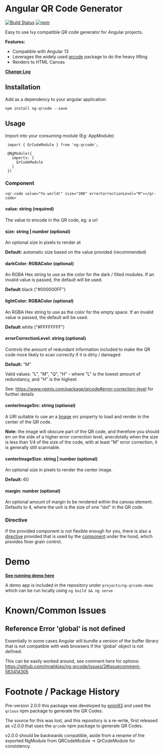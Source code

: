 # Angular QR Code Generator

[![Build Status](https://github.com/mnahkies/ng-qrcode/actions/workflows/ci.yml/badge.svg)](https://github.com/mnahkies/ng-qrcode/actions/workflows/ci.yml?query=branch%3Amaster)
[![npm](https://img.shields.io/npm/v/ng-qrcode.svg)](https://www.npmjs.com/package/ng-qrcode)

Easy to use Ivy compatible QR code generator for Angular projects.

**Features:**
* Compatible with Angular 13
* Leverages the widely used [qrcode](https://www.npmjs.com/package/qrcode) 
  package to do the heavy lifting
* Renders to HTML Canvas

**[Change Log](CHANGES.md)**

## Installation
Add as a dependency to your angular application:

    npm install ng-qrcode --save

## Usage
Import into your consuming module (Eg: AppModule):

     import { QrCodeModule } from 'ng-qrcode';
     
     @NgModule({
       imports: [
         QrCodeModule
       ]
     })

### Component

    <qr-code value="Yo world!" size="300" errorCorrectionLevel="M"></qr-code>

#### value: string (required)  
The value to encode in the QR code, eg: a url

#### size: string | number (optional)
An optional size in pixels to render at

**Default:** automatic size based on the value provided (recommended)

#### darkColor: RGBAColor (optional)
An RGBA Hex string to use as the color for the dark / filled modules.
If an invalid value is passed, the default will be used.

**Default** black ("#000000FF")

#### lightColor: RGBAColor (optional)
An RGBA Hex string to use as the color for the empty space.
If an invalid value is passed, the default will be used.

**Default** white ("#FFFFFFFF")

#### errorCorrectionLevel: string (optional)
Controls the amount of redundant information included to make the QR code 
more likely to scan correctly if it is dirty / damaged

**Default:** "M"

Valid values: "L", "M", "Q", "H" - where "L" is the lowest 
amount of redundancy, and "H" is the highest

See: https://www.npmjs.com/package/qrcode#error-correction-level for further details

#### centerImageSrc: string (optional)
A URI suitable to use an a [Image](https://developer.mozilla.org/en-US/docs/Web/API/HTMLImageElement/Image) src
property to load and render in the center of the QR code.

**Note:** the image will obscure part of the QR code, and therefore you should err on
the side of a higher error correction level, anecdotally when the size is less than 1/4
of the size of the code, with at least "M" error correction, it is generally still scannable.

#### centerImageSize: string | number (optional)
An optional size in pixels to render the center image.

**Default:** 60

#### margin: number (optional)
An optional amount of margin to be rendered within the canvas element. Defaults to 4,
where the unit is the size of one "dot" in the QR code.

### Directive
If the provided component is not flexible enough for you, there is also a [directive](projects/ng-qrcode/src/lib/qr-code.directive.ts)
provided that is used by the [component](projects/ng-qrcode/src/lib/qr-code.component.ts) under the hood, which provides finer 
grain control.

# Demo
**[See running demo here](https://mnahkies.github.io/ng-qrcode/)**  

A demo app is included in the repository under `projects/ng-qrcode-demo` which can be 
run locally using `ng build && ng serve`

# Known/Common Issues

## Reference Error 'global' is not defined
Essentially in some cases Angular will bundle a version of the buffer library that is not
compatible with web browsers if the 'global' object is not defined.

This can be easily worked around, see comment here for options:
https://github.com/mnahkies/ng-qrcode/issues/2#issuecomment-563414305

# Footnote / Package History

Pre-version 2.0.0 this package was developed by [emin93](https://github.com/emin93) and used the `qrious`
npm package to generate the QR Codes.

The source for this was lost, and this repository is a re-write, first released 
as v2.0.0 that uses the `qrcode` npm package to generate QR Codes.

v2.0.0 should be backwards compatible, aside from a rename of the exported NgModule from 
QRCodeModule -> QrCodeModule for consistency. 
